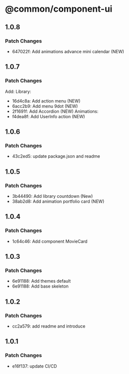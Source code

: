 # @common/component-ui

## 1.0.8

### Patch Changes

- 647022f: Add animations advance mini calendar (NEW)

## 1.0.7

### Patch Changes

Add:
Library:

- 16d4c8a: Add action menu (NEW)
- 6acc2b9: Add menu 9dot (NEW)
- 2f1691f: Add Accordion (NEW)
  Animations:
- f4dea8f: Add UserInfo action (NEW)

## 1.0.6

### Patch Changes

- 43c2ed5: update package.json and readme

## 1.0.5

### Patch Changes

- 3b44490: Add library countdown (New)
- 38ab2d8: Add animation portfolio card (NEW)

## 1.0.4

### Patch Changes

- 1c64c46: Add component MovieCard

## 1.0.3

### Patch Changes

- 6e91188: Add themes default
- 6e91188: Add base skeleton

## 1.0.2

### Patch Changes

- cc2a579: add readme and introduce

## 1.0.1

### Patch Changes

- e16f137: update CI/CD
